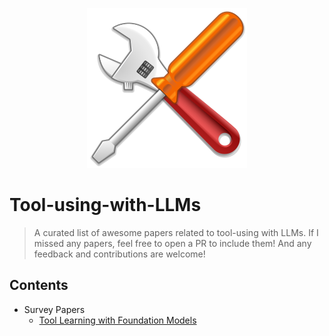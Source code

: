 <p align="center">
  <img src="./tool.svg" alt="示例图片">
</p>


# Tool-using-with-LLMs

> A curated list of awesome papers related to tool-using with LLMs. If I missed any papers, feel free to open a PR to include them! And any feedback and contributions are welcome!

## Contents

- Survey Papers
   -  [Tool Learning with Foundation Models](https://arxiv.org/pdf/2304.08354.pdf)
